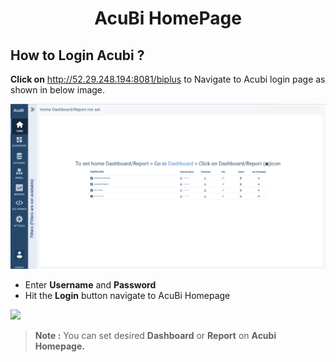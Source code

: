 



<center><h1>AcuBi HomePage</h1></center>

## How to Login Acubi ?

**Click on**  http://52.29.248.194:8081/biplus  to Navigate to Acubi login page as shown in below image.

![enter image description here](https://raw.githubusercontent.com/sv18042016/fp1/bb5d4c9f6814109a9645827e267e716c0d044c2a/images/New_version5/Homepage_v5.png)

-  Enter  **Username** and **Password**
- Hit the  **Login** button navigate to AcuBi  Homepage

![
](https://raw.githubusercontent.com/sv18042016/fp1/master/images/New_version5/Homepage_v5.png)

> **Note :** You can set desired **Dashboard** or **Report** on **Acubi Homepage.**


<!--stackedit_data:
eyJoaXN0b3J5IjpbNDM1ODg5OTk3LDEwOTczMTkxOTcsLTkxOD
Q3Mzk5NSwtMjAwNTE2NzExNSwyNzg2MjA3ODMsLTExODQ4NDk3
NzZdfQ==
-->